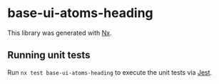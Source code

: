 # base-ui-atoms-heading

This library was generated with [Nx](https://nx.dev).

## Running unit tests

Run `nx test base-ui-atoms-heading` to execute the unit tests via [Jest](https://jestjs.io).
